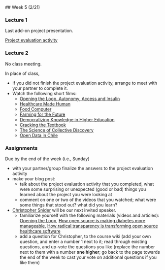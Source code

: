 <div class="week">

<div class="week_heading" markdown="1">
## Week 5 (2/21)
</div>

<div class="column_materials"  markdown="1">

### Lecture 1

Last add-on project presentation.

[Project evaluation activity](https://github.com/ossd-sp22/project-evaluation)


### Lecture 2

<span class="strong">No class meeting.</span>

In place of class,
- If you did not finish the project evaluation activity, arrange to meet with your partner to complete it.
- Watch the following short films:
  - [Opening the Loop. Autonomy, Access and Insulin](https://www.redhat.com/en/open-source-stories/opening-the-loop)
  - [Healthcare Made Human](https://www.redhat.com/en/open-source-stories/common-connections/healthcare-made-human)
  - [Food Computer](https://www.redhat.com/en/open-source-stories/farming-for-the-future/food-computer)
  - [Farming for the Future](https://www.redhat.com/en/open-source-stories/farming-for-the-future)
  - [Democratizing Knowledge in Higher Education](https://www.redhat.com/en/open-source-stories/live-talk-democratizing-knowledge)
  - [Cracking the Textbook](https://www.redhat.com/en/open-source-stories/cracking-the-textbook)
  - [The Science of Collective Discovery](https://www.redhat.com/en/open-source-stories/collective-discovery)
  - [Open Data in Chile](https://www.redhat.com/en/open-source-stories/starting-small-open-data)



</div>

<div class="column_assign"  markdown="1">

### Assignments

Due by the end of the week (i.e., Sunday)
- with your partner/group finalize the answers to the project evaluation activity
- make your blog post:
  - talk about the project evaluation activity that you completed, what were some surprising or unexpected  (good or bad) things you learned about the project you were looking at
  - comment on one or two of the videos that you watched; what were some things that stood out? what did you learn?
- [Christopher Snider](https://www.linkedin.com/in/christopherasnider/) will be our next invited speaker.
  - familiarize yourself with the following materials (videos and articles): <a href="https://www.redhat.com/en/open-source-stories/opening-the-loop">Opening the Loop</a>, <a href="https://www.redhat.com/en/blog/how-open-source-making-diabetes-more-manageable">How open source is making diabetes more manageable</a>, <a href="https://opensource.com/article/22/2/transparency-open-source-healthcare-software">How radical transparency is transforming open source healthcare software</a>
  - add a question for Christopher,  to the course wiki (add your own question, and enter a number 1 next to it; read through existing questions, and up-vote the questions you like (replace the number next to them with a number __one higher__; go back to the page towards the end of the week to cast your vote on additional questions if you like them)




</div>
</div>

